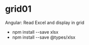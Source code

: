 # grid01
Angular: Read Excel and display in grid
* npm install --save xlsx
* npm install --save @types/xlsx

